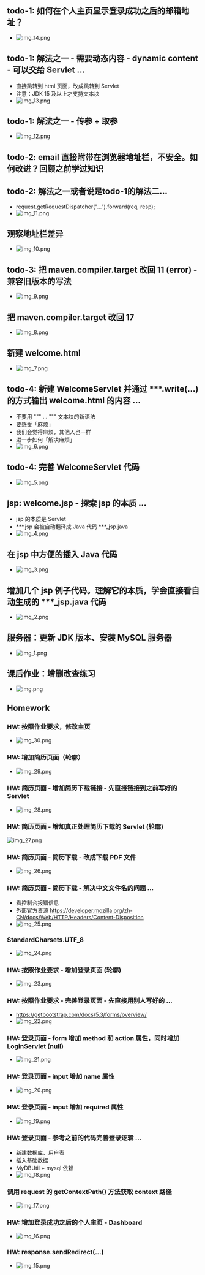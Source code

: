 ## todo-1: 如何在个人主页显示登录成功之后的邮箱地址？
- ![img_14.png](img_14.png)

## todo-1: 解法之一 - 需要动态内容 - dynamic content - 可以交给 Servlet ...
- 直接跳转到 html 页面，改成跳转到 Servlet
- 注意：JDK 15 及以上才支持文本块
- ![img_13.png](img_13.png)

## todo-1: 解法之一 - 传参 + 取参
- ![img_12.png](img_12.png)

## todo-2: email 直接附带在浏览器地址栏，不安全。如何改进？回顾之前学过知识

## todo-2: 解法之一或者说是todo-1的解法二...
- request.getRequestDispatcher("...").forward(req, resp);
- ![img_11.png](img_11.png)

## 观察地址栏差异
- ![img_10.png](img_10.png)

## todo-3: 把 maven.compiler.target 改回 11 (error) - 兼容旧版本的写法
- ![img_9.png](img_9.png)

## 把 maven.compiler.target 改回 17
- ![img_8.png](img_8.png)

## 新建 welcome.html
- ![img_7.png](img_7.png)

## todo-4: 新建 WelcomeServlet 并通过 ***.write(...) 的方式输出 welcome.html 的内容 ...
- 不要用 """ ... """ 文本块的新语法
- 要感受「麻烦」
- 我们会觉得麻烦，其他人也一样
- 进一步如何「解决麻烦」
- ![img_6.png](img_6.png)

## todo-4: 完善 WelcomeServlet 代码
- ![img_5.png](img_5.png)

## jsp: welcome.jsp - 探索 jsp 的本质 ...
- jsp 的本质是 Servlet
- ***.jsp 会被自动翻译成 Java 代码 ***_jsp.java
- ![img_4.png](img_4.png)

## 在 jsp 中方便的插入 Java 代码
- ![img_3.png](img_3.png)

## 增加几个 jsp 例子代码。理解它的本质，学会直接看自动生成的 ***_jsp.java 代码
- ![img_2.png](img_2.png)

## 服务器：更新 JDK 版本、安装 MySQL 服务器
- ![img_1.png](img_1.png)

## 课后作业：增删改查练习
- ![img.png](img.png)




## Homework
### HW: 按照作业要求，修改主页
- ![img_30.png](img_30.png)
### HW: 增加简历页面（轮廓）
- ![img_29.png](img_29.png)
### HW: 简历页面 - 增加简历下载链接 - 先直接链接到之前写好的 Servlet
- ![img_28.png](img_28.png)
### HW: 简历页面 - 增加真正处理简历下载的 Servlet (轮廓)
![img_27.png](img_27.png)
### HW: 简历页面 - 简历下载 - 改成下载 PDF 文件
- ![img_26.png](img_26.png)
### HW: 简历页面 - 简历下载 - 解决中文文件名的问题 ...
- 看控制台报错信息
- 外部官方资源 https://developer.mozilla.org/zh-CN/docs/Web/HTTP/Headers/Content-Disposition
- ![img_25.png](img_25.png)
### StandardCharsets.UTF_8
- ![img_24.png](img_24.png)
### HW: 按照作业要求 - 增加登录页面 (轮廓)
- ![img_23.png](img_23.png)
### HW: 按照作业要求 - 完善登录页面 - 先直接用别人写好的 ...
- https://getbootstrap.com/docs/5.3/forms/overview/
- ![img_22.png](img_22.png)
### HW: 登录页面 - form 增加 method 和 action 属性，同时增加 LoginServlet (null)
- ![img_21.png](img_21.png)
### HW: 登录页面 - input 增加 name 属性
- ![img_20.png](img_20.png)
### HW: 登录页面 - input 增加 required 属性
- ![img_19.png](img_19.png)
### HW: 登录页面 - 参考之前的代码完善登录逻辑 ...
- 新建数据库、用户表
- 插入基础数据
- MyDBUtil + mysql 依赖
- ![img_18.png](img_18.png)
### 调用 request 的 getContextPath() 方法获取 context 路径
- ![img_17.png](img_17.png)
### HW: 增加登录成功之后的个人主页 - Dashboard
- ![img_16.png](img_16.png)
### HW: response.sendRedirect(...)
- ![img_15.png](img_15.png)


